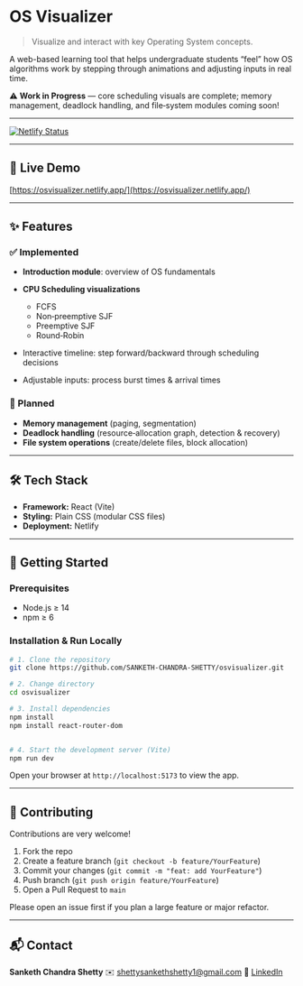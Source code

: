 
# OS Visualizer

> Visualize and interact with key Operating System concepts.

A web-based learning tool that helps undergraduate students “feel” how OS algorithms work by stepping through animations and adjusting inputs in real time.

⚠️ **Work in Progress** — core scheduling visuals are complete; memory management, deadlock handling, and file‑system modules coming soon!

---

[![Netlify Status](https://api.netlify.com/api/v1/badges/adb8a0f3-b1f3-4835-9c03-583ca8944a33/deploy-status)](https://app.netlify.com/projects/os-visual-lab/deploys)

---

## 🚀 Live Demo

[https://osvisualizer.netlify.app/](https://osvisualizer.netlify.app/)

---

## ✨ Features

### ✅ Implemented

* **Introduction module**: overview of OS fundamentals
* **CPU Scheduling visualizations**

  * FCFS
  * Non‑preemptive SJF
  * Preemptive SJF
  * Round‑Robin
* Interactive timeline: step forward/backward through scheduling decisions
* Adjustable inputs: process burst times & arrival times

### 🚧 Planned

* **Memory management** (paging, segmentation)
* **Deadlock handling** (resource‑allocation graph, detection & recovery)
* **File system operations** (create/delete files, block allocation)

---

## 🛠️ Tech Stack

* **Framework:** React (Vite)
* **Styling:** Plain CSS (modular CSS files)
* **Deployment:** Netlify

---

## 🏁 Getting Started

### Prerequisites

* Node.js ≥ 14
* npm ≥ 6

### Installation & Run Locally

```bash
# 1. Clone the repository
git clone https://github.com/SANKETH-CHANDRA-SHETTY/osvisualizer.git

# 2. Change directory
cd osvisualizer

# 3. Install dependencies
npm install
npm install react-router-dom


# 4. Start the development server (Vite)
npm run dev
```

Open your browser at `http://localhost:5173` to view the app.

---

## 🤝 Contributing

Contributions are very welcome!

1. Fork the repo
2. Create a feature branch (`git checkout -b feature/YourFeature`)
3. Commit your changes (`git commit -m "feat: add YourFeature"`)
4. Push branch (`git push origin feature/YourFeature`)
5. Open a Pull Request to `main`

Please open an issue first if you plan a large feature or major refactor.

---

## 📬 Contact

**Sanketh Chandra Shetty**
✉️ [shettysankethshetty1@gmail.com](mailto:shettysankethshetty1@gmail.com)
🔗 [LinkedIn](https://www.linkedin.com/in/sanketh-chandra-shetty/)

